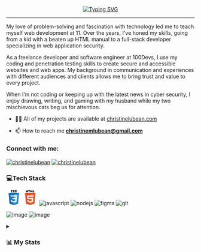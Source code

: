 <p align="center">
  <a href="https://git.io/typing-svg"><img src="https://readme-typing-svg.herokuapp.com?font=Fira+Code&duration=4000&pause=750&color=DB7978&center=true&width=435&lines=Hi%2C+%F0%9F%91%8B;I'm+Christine+LuBean;I'm+a+cybersecurity+professional+%F0%9F%94%91%2C;software+engineer+%F0%9F%92%BB%2C;writer+%E2%9C%8F%EF%B8%8F%2C++and+artist+%F0%9F%96%8C%EF%B8%8F;Take+your+time+to+look+around+%F0%9F%91%80;and+check+out+all+my+projects" alt="Typing SVG" /></a>
<p>
<hr>
<p align="left">My love of problem-solving and fascination with technology led me to teach myself web development at  11. Over the years, I've honed my skills, going from a kid with a beaten up HTML manual to a full-stack developer specializing in web application security.</p>

<p align="left">As a freelance developer and software engineer at 100Devs, I use my coding and penetration testing skills to create secure and accessible websites and web apps. My background in communication and experiences with different audiences and clients allows me to bring trust and value to every project.</p>

<p align="left">When I’m not coding or keeping up with the latest news in cyber security, I enjoy drawing, writing, and gaming with my husband while my two mischievous cats beg us for attention.</p>

- 👨‍💻 All of my projects are available at [christinelubean.com](https://christinelubean.com)

- 📫 How to reach me **christinemlubean@gmail.com**
  
<h3 align="left">Connect with me:</h3>
<p align="left">
<a href="https://linkedin.com/in/christinelubean" target="blank"><img align="center" src="https://raw.githubusercontent.com/rahuldkjain/github-profile-readme-generator/master/src/images/icons/Social/linked-in-alt.svg" alt="christinelubean" height="30" width="40" /></a>
<a href="https://instagram.com/christinelubean" target="blank"><img align="center" src="https://raw.githubusercontent.com/rahuldkjain/github-profile-readme-generator/master/src/images/icons/Social/instagram.svg" alt="christinelubean" height="30" width="40" /></a>
</p>

<h3 align="left">💻Tech Stack</h3>
<p align="left">
  <img src="https://raw.githubusercontent.com/devicons/devicon/master/icons/css3/css3-original-wordmark.svg" alt="css3" width="40" height="40"/>
  <img src="https://raw.githubusercontent.com/devicons/devicon/master/icons/html5/html5-original-wordmark.svg" alt="html5" width="40" height="40"/>
  <img src="https://cdn.jsdelivr.net/gh/devicons/devicon/icons/javascript/javascript-original.svg" alt="javascript" width="40" height="40" /> 
  <img src="https://cdn.jsdelivr.net/gh/devicons/devicon/icons/nodejs/nodejs-original.svg" alt="nodejs" width="40" height="40" />
  <img src="https://www.vectorlogo.zone/logos/figma/figma-icon.svg" alt="figma" width="40" height="40"/> 
  <img src="https://www.vectorlogo.zone/logos/git-scm/git-scm-icon.svg" alt="git" width="40" height="40"/>        
</p>


  ![image](https://svgshare.com/i/Zhy.svg)
  ![image](https://svgshare.com/i/ZhY.svg)
 

<details> 
  <summary><h3>📊 My Stats</h3></summary>
  
[![](https://visitcount.itsvg.in/api?id=christinelubean&icon=0&color=11)](https://visitcount.itsvg.in)  

![](https://www.codewars.com/users/ChristineLuBean/badges/small)
  
![](https://github-readme-stats.vercel.app/api/top-langs/?username=christinelubean&theme=midnight-purple&hide_border=false&include_all_commits=false&count_private=false&layout=compact)


![](https://github-readme-stats.vercel.app/api?username=christinelubean&theme=midnight-purple&hide_border=false&include_all_commits=false&count_private=false) ![](https://github-readme-streak-stats.herokuapp.com/?user=christinelubean&theme=midnight-purple&hide_border=false)
    
</details>
